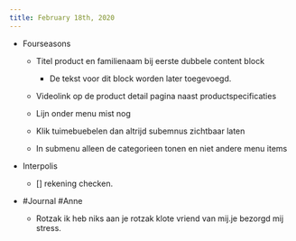 ```yaml
---
title: February 18th, 2020
---
```


- Fourseasons
	 - Titel product en familienaam bij eerste dubbele content block
		 - De tekst voor dit block worden later toegevoegd.

	 - Videolink op de product detail pagina naast productspecificaties

	 - Lijn onder menu mist nog 

	 - Klik tuimebuebelen dan altrijd subemnus zichtbaar laten 

	 - In submenu alleen de categorieen tonen en niet andere menu items

- Interpolis 
	 - [] rekening checken. 

- #Journal #Anne 
	 - Rotzak ik heb niks aan je rotzak klote vriend van mij.je bezorgd mij stress. 
